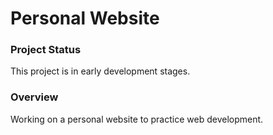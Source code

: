 # Personal Website

### Project Status 
This project is in early development stages. 

### Overview 
Working on a personal website to practice web development. 
